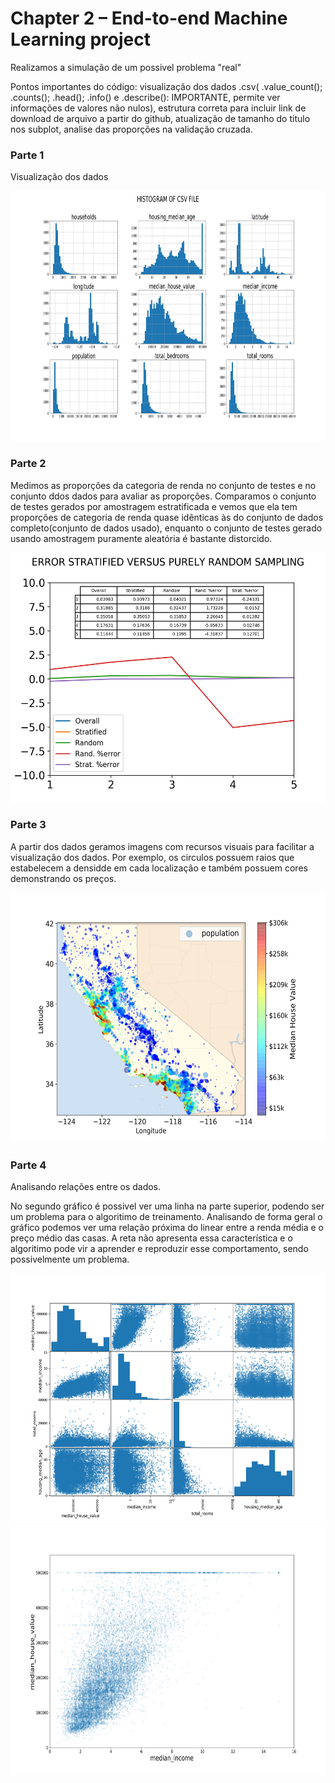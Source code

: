 # Chapter 2 – End-to-end Machine Learning project
Realizamos a simulação de um possivel problema "real"

Pontos importantes do código: visualização dos dados .csv( .value_count(); .counts(); .head(); .info() e .describe(): IMPORTANTE, permite ver informações de valores não nulos), estrutura correta para incluir link de download de arquivo a partir do github, atualização de tamanho do titulo nos subplot, analise das proporções na validação cruzada.

### Parte 1
Visualização dos dados


<img src="https://raw.githubusercontent.com/EwertonPSA/Practices_Machine_Learn/master/Book_Hands_On_ML/Chapter2/Images/end_to_end_project/attribute_histogram_plots.png" width="1700" height="400" />

### Parte 2

Medimos as proporções da categoria de renda no conjunto de testes e no conjunto ddos dados para avaliar as proporções. Comparamos o conjunto de testes gerados por amostragem estratificada e vemos que ela tem proporções de categoria de renda quase idênticas às do conjunto de dados completo(conjunto de dados usado), enquanto o conjunto de testes gerado usando amostragem puramente aleatória é bastante distorcido.

<img src="https://raw.githubusercontent.com/EwertonPSA/Practices_Machine_Learn/master/Book_Hands_On_ML/Chapter2/Images/end_to_end_project/stratified_versus_random.png" width="600" height="400" />

### Parte 3
A partir dos dados geramos imagens com recursos visuais para facilitar a visualização dos dados. Por exemplo, os circulos possuem raios que estabelecem a densidde em cada localização e também possuem cores demonstrando os preços.

<img src="https://raw.githubusercontent.com/EwertonPSA/Practices_Machine_Learn/master/Book_Hands_On_ML/Chapter2/Images/end_to_end_project/california_housing_prices_scatterplot.png" width="600" height="400" />

### Parte 4
Analisando relações entre os dados. 

No segundo gráfico é possivel ver uma linha na parte superior, podendo ser um problema para o algoritimo de treinamento. Analisando de forma geral o gráfico podemos ver uma relação próxima do linear entre a renda média e o preço médio das casas. A reta não apresenta essa característica e o algoritimo pode vir a aprender e reproduzir esse comportamento, sendo possivelmente um problema.

<img src="https://raw.githubusercontent.com/EwertonPSA/Practices_Machine_Learn/master/Book_Hands_On_ML/Chapter2/Images/end_to_end_project/scatter_matrix_plot.png" width="600" height="400" />

<img src="https://raw.githubusercontent.com/EwertonPSA/Practices_Machine_Learn/master/Book_Hands_On_ML/Chapter2/Images/end_to_end_project/income_vs_house_value_scatterplot.png" width="600" height="400" /> 
